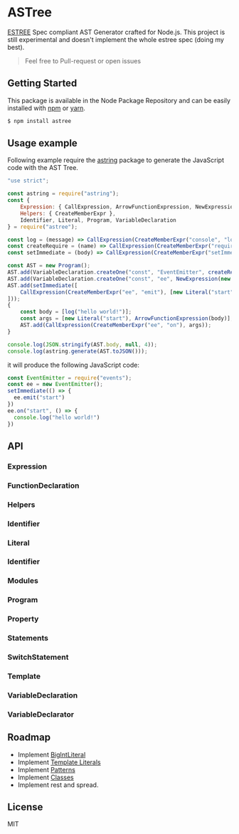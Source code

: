 # ASTree
[ESTREE](https://github.com/estree/estree) Spec compliant AST Generator crafted for Node.js. This project is still experimental and doesn't implement the whole estree spec (doing my best).

> Feel free to Pull-request or open issues

## Getting Started

This package is available in the Node Package Repository and can be easily installed with [npm](https://docs.npmjs.com/getting-started/what-is-npm) or [yarn](https://yarnpkg.com).

```bash
$ npm install astree
```

## Usage example

Following example require the [astring](https://github.com/davidbonnet/astring#readmes) package to generate the JavaScript code with the AST Tree.

```js
"use strict";

const astring = require("astring");
const {
    Expression: { CallExpression, ArrowFunctionExpression, NewExpression },
    Helpers: { CreateMemberExpr },
    Identifier, Literal, Program, VariableDeclaration
} = require("astree");

const log = (message) => CallExpression(CreateMemberExpr("console", "log"), [new Literal(message)]);
const createRequire = (name) => CallExpression(CreateMemberExpr("require"), [new Literal(name)]);
const setImmediate = (body) => CallExpression(CreateMemberExpr("setImmediate"), [ArrowFunctionExpression(body)]);

const AST = new Program();
AST.add(VariableDeclaration.createOne("const", "EventEmitter", createRequire("events")));
AST.add(VariableDeclaration.createOne("const", "ee", NewExpression(new Identifier("EventEmitter"))));
AST.add(setImmediate([
    CallExpression(CreateMemberExpr("ee", "emit"), [new Literal("start")])
]));
{
    const body = [log("hello world!")];
    const args = [new Literal("start"), ArrowFunctionExpression(body)];
    AST.add(CallExpression(CreateMemberExpr("ee", "on"), args));
}

console.log(JSON.stringify(AST.body, null, 4));
console.log(astring.generate(AST.toJSON()));
```

it will produce the following JavaScript code:
```js
const EventEmitter = require("events");
const ee = new EventEmitter();
setImmediate(() => {
  ee.emit("start")
})
ee.on("start", () => {
  console.log("hello world!")
})
```

## API

### Expression
### FunctionDeclaration
### Helpers
### Identifier
### Literal
### Identifier
### Modules
### Program
### Property
### Statements
### SwitchStatement
### Template
### VariableDeclaration
### VariableDeclarator

## Roadmap

- Implement [BigIntLiteral](https://github.com/estree/estree/blob/master/es2020.md#bigintliteral)
- Implement [Template Literals](https://github.com/estree/estree/blob/master/es2015.md#template-literals)
- Implement [Patterns](https://github.com/estree/estree/blob/master/es2015.md#patterns)
- Implement [Classes](https://github.com/estree/estree/blob/master/es2015.md#classes)
- Implement rest and spread.

## License
MIT
